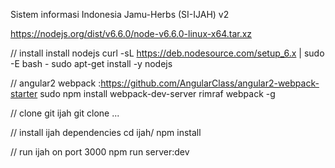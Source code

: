 Sistem informasi Indonesia Jamu-Herbs (SI-IJAH) v2

https://nodejs.org/dist/v6.6.0/node-v6.6.0-linux-x64.tar.xz

// install install nodejs
curl -sL https://deb.nodesource.com/setup_6.x | sudo -E bash -
sudo apt-get install -y nodejs

// angular2 webpack :https://github.com/AngularClass/angular2-webpack-starter
sudo npm install webpack-dev-server rimraf webpack -g

// clone git ijah
git clone ...

// install ijah dependencies
cd ijah/
npm install

// run ijah on port 3000
npm run server:dev
